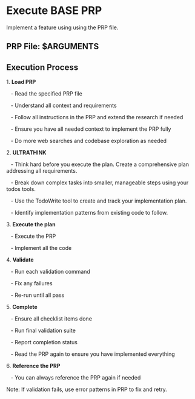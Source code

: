# Execute BASE PRP

Implement a feature using using the PRP file.

## PRP File: $ARGUMENTS

## Execution Process

1\. **Load PRP**

   - Read the specified PRP file

   - Understand all context and requirements

   - Follow all instructions in the PRP and extend the research if needed

   - Ensure you have all needed context to implement the PRP fully

   - Do more web searches and codebase exploration as needed

2\. **ULTRATHINK**

   - Think hard before you execute the plan. Create a comprehensive plan addressing all requirements.

   - Break down complex tasks into smaller, manageable steps using your todos tools.

   - Use the TodoWrite tool to create and track your implementation plan.

   - Identify implementation patterns from existing code to follow.

3\. **Execute the plan**

   - Execute the PRP

   - Implement all the code

4\. **Validate**

   - Run each validation command

   - Fix any failures

   - Re-run until all pass

5\. **Complete**

   - Ensure all checklist items done

   - Run final validation suite

   - Report completion status

   - Read the PRP again to ensure you have implemented everything

6\. **Reference the PRP**

   - You can always reference the PRP again if needed

Note: If validation fails, use error patterns in PRP to fix and retry.